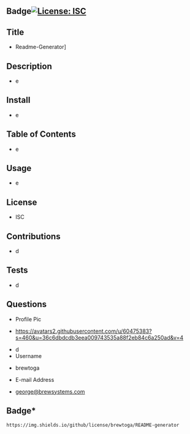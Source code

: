 ## Badge[![License: ISC](https://img.shields.io/badge/License-ISC-blue.svg)](https://opensource.org/licenses/ISC)
## Title
* Readme-Generator]
## Description
* e
## Install
* e
## Table of Contents
* e
## Usage
* e
## License
* ISC
## Contributions
* d
## Tests
* d
## Questions
* Profile Pic
- https://avatars2.githubusercontent.com/u/60475383?s=460&u=36c6dbdcdb3eea009743535a88f2eb84c6a250ad&v=4
* d
* Username
- brewtoga
* E-mail Address
- george@brewsystems.com
## Badge* 
    https://img.shields.io/github/license/brewtoga/README-generator